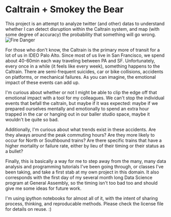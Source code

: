 # Caltrain + Smokey the Bear
This project is an attempt to analyze twitter (and other) datas to understand whether I can detect disruption within the Caltrain system, and map (with some degree of accuracy) the probability that something will go wrong.
![Fire Danger](http://www.nrcan.gc.ca/sites/www.nrcan.gc.ca/files/forest/Fire_danger_sign_530px.jpg)

For those who don't know, the Caltrain is the primary more of transit for a lot of us in IDEO Palo Alto. Since most of us live in San Francisco, we spend about 40-60min each way traveling between PA and SF. Unfortunately, every once in a while (it feels like every week), something happens to the Caltrain. There are semi-frequent suicides, car or bike collisions, accidents on platforms, or mechanical failures. As you can imagine, the emotional impact of these events can add up.

I'm curious about whether or not I might be able to clip the edge off that emotional impact with a tool for my colleagues. We can't stop the individual events that befall the caltrain, but maybe if it was expected: maybe if we prepared ourselves mentally and emotionally to spend an extra hour trapped in the car or hanging out in our baller studio space, maybe it wouldn't be quite so bad.

Additionally, I'm curious about what trends exist in these accidents. Are they always around the peak commuting hours? Are they more likely to occur for North or Southbound trains? Are there specific trains that have a higher mortality or failure rate, either by lieu of their timing or their status as a bullet?

Finally, this is basically a way for me to step away from the many, many data analysis and programming tutorials I've been going through, or classes I've been taking, and take a first stab at my own project in this domain. It also corresponds with the first day of my several month long Data Science program at General Assembly, so the timing isn't too bad too and should give me some ideas for future work.

I'm using ipython notebooks for almost all of it, with the intent of sharing process, thinking, and reproducable methods. Please check the license file for details on reuse. :)
